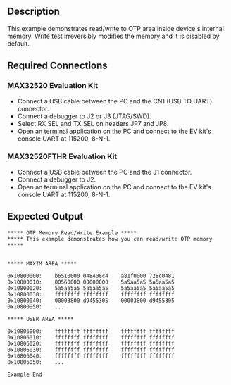 ## Description

This example demonstrates read/write to OTP area inside device's internal memory. Write test irreversibly modifies the memory and it is disabled by default.

## Required Connections

### MAX32520 Evaluation Kit
-   Connect a USB cable between the PC and the CN1 (USB TO UART) connector.
-   Connect a debugger to J2 or J3 (JTAG/SWD).
-   Select RX SEL and TX SEL on headers JP7 and JP8.
-   Open an terminal application on the PC and connect to the EV kit's console UART at 115200, 8-N-1.

### MAX32520FTHR Evaluation Kit
-   Connect a USB cable between the PC and the J1 connector.
-   Connect a debugger to J2.
-   Open an terminal application on the PC and connect to the EV kit's console UART at 115200, 8-N-1.

## Expected Output

```
***** OTP Memory Read/Write Example *****
***** This example demonstrates how you can read/write OTP memory *****


***** MAXIM AREA *****

0x10800000:    b6510000 048408c4    a81f0000 728c0481
0x10800010:    00560000 00000000    5a5aa5a5 5a5aa5a5
0x10800020:    5a5aa5a5 5a5aa5a5    5a5aa5a5 5a5aa5a5
0x10800030:    ffffffff ffffffff    ffffffff ffffffff
0x10800040:    00003800 d9455305    00003800 d9455305
0x10800050:    ...

***** USER AREA *****

0x10806000:    ffffffff ffffffff    ffffffff ffffffff
0x10806010:    ffffffff ffffffff    ffffffff ffffffff
0x10806020:    ffffffff ffffffff    ffffffff ffffffff
0x10806030:    ffffffff ffffffff    ffffffff ffffffff
0x10806040:    ffffffff ffffffff    ffffffff ffffffff
0x10806050:    ...

Example End
```